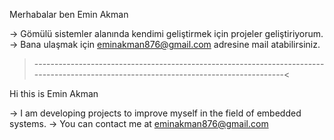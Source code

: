 Merhabalar ben Emin Akman 

-> Gömülü sistemler alanında kendimi geliştirmek için projeler geliştiriyorum.
-> Bana ulaşmak için eminakman876@gmail.com adresine mail atabilirsiniz.

>--------------------------------------------------------------------------------------------------------------------------------------<

Hi this is Emin Akman

-> I am developing projects to improve myself in the field of embedded systems.
-> You can contact me at eminakman876@gmail.com 



















<!---
EminAkman/EminAkman is a ✨ special ✨ repository because its `README.md` (this file) appears on your GitHub profile.
You can click the Preview link to take a look at your changes.
--->
